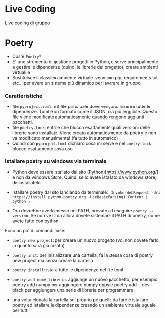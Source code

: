 # Live Coding
Live coding di gruppo

# Poetry
- Cos'è `Poetry`?
- E' uno strumento di gestione progetti in Python, e serve principalmente a gestire le dipendenze (quindi le librerie del progetto), creare ambienti virtuali e
- Sostituisce il classico ambiente virtuale .venv con pip, requirements.txt etc... per avere un sistema più dinamico per lavorare in gruppo.
### Caratteristiche
- file `pyproject.toml`: è il file principale dove vengono inserire tutte le dipendenze. Toml è un formato come il JSON, ma più leggibile. Questo file viene modificato automaticamente quando vengono aggiunti pacchetti.
- file `poetry.lock`: è il file che blocca esattamente quali versioni delle librerie sono installate. Viene creato automaticamente da poetry e non va modificato manualmente! (fa tutto in automatico)
- Quindi con `pyproject.toml` dichiaro cosa mi serve e nel `poetry.lock` blocco esattamente cosa uso
### Istallare poetry su windows via terminale
- Python deve essere istallato dal sito (Python)[https://www.python.org/] e non da windows Store. Quindi se lo avete istallato da windows store, disinstallatelo.

- Istallare poetry dal sito lanciando da terminale:
``` (Invoke-WebRequest -Uri https://install.python-poetry.org -UseBasicParsing).Content | python - ```

- Ora dovrebbe averlo messo nel PATH, provate ad eseguire ```poetry --version```. Se non ve lo da allora dovete sistemare il PATH di poetry, come avete fatto con python

Ecco un po' di comandi base:
- `poetry new project`: per creare un nuovo progetto (voi non dovete farlo, in quanto sarà già creato)
- `poetry init`: per inizializzare una cartella, fa la stessa cosa di poetry new project ma senza creare la cartella
- `poetry install`: istalla tutte le dipendenze nel file toml
- `poetry add nome_libreria`: aggiunge un nuovo pacchetto, per esempio poetry add numpy per aggiungere numpy oppyre poetry add --dev black per aggiungere una serie di librerie per programmare

- una volta clonata la cartella sul proprio pc quello da fare è istallare poetry ed istallare le dipendenze creando un ambiente virtuale uguale per tutti